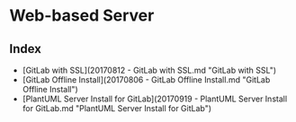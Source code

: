 # Web-based Server

## Index

* [GitLab with SSL](20170812 - GitLab with SSL.md "GitLab with SSL")
* [GitLab Offline Install](20170806 - GitLab Offline Install.md "GitLab Offline Install")
* [PlantUML Server Install for GitLab](20170919 - PlantUML Server Install for GitLab.md "PlantUML Server Install for GitLab")